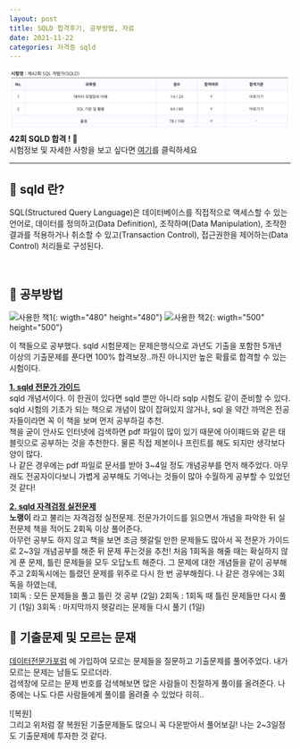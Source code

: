 ```yaml
---
layout: post
title: SQLD 합격후기, 공부방법, 자료
date: 2021-11-22
categories: 자격증 sqld
---
```

![합격](https://github.com/jyejyes/jyejyes.github.io/blob/main/_posts/pictures/sqld-me.png?raw=true)
**42회 SQLD 합격 ! 🥳**  
시험정보 및 자세한 사항을 보고 싶다면 [여기](https://www.dataq.or.kr/www/sub/a_04.do)를 클릭하세요

---

## 📌 sqld 란?
SQL(Structured Query Language)은 데이터베이스를 직접적으로 액세스할 수 있는 언어로, 데이터를 정의하고(Data Definition), 조작하며(Data Manipulation), 조작한 결과를 적용하거나 취소할 수 있고(Transaction Control), 접근권한을 제어하는(Data Control) 처리들로 구성된다.  

<br>

## 📌 공부방법
![사용한 책1](https://blog.kakaocdn.net/dn/xL4lC/btqVCb60RQQ/imSgqfYi4kYrRD8FivAGVk/img.png){: wigth="480" height="480"} 
![사용한 책2](https://image.aladin.co.kr/product/9761/28/cover500/8988474848_1.jpg){: wigth="500" height="500"}   

이 책들으로 공부했다. sqld 시험문제는 문제은행식으로 과년도 기출을 포함한 5개년 이상의 기출문제를 푼다면 100% 합격보장..까진 아니지만 높은 확률로 합격할 수 있는 시험이다.  

**<u>1. sqld 전문가 가이드</u>**  
sqld 개념서이다. 이 한권이 있다면 sqld 뿐만 아니라 sqlp 시험도 같이 준비할 수 있다. sqld 시험의 기초가 되는 책으로 개념이 많이 잡혀있지 않거나, sql 을 약간 까먹은 전공자들이라면 꼭 이 책을 보며 먼저 공부하길 추천.  
책을 굳이 안사도 인터넷에 검색하면 pdf 파일이 많이 있기 때문에 아이패드와 같은 태블릿으로 공부하는 것을 추천한다. 물론 직접 제본이나 프린트를 해도 되지만 생각보다 양이 많다.   
나 같은 경우에는 pdf 파일로 문서를 받아 3~4일 정도 개념공부를 먼저 해주었다. 아무래도 전공자이다보니 가볍게 공부해도 기억나는 것들이 많아 수월하게 공부할 수 있었던 것 같다!

**<u>2. sqld 자격검정 실전문제</u>**  
**노랭이** 라고 불리는 자격검정 실전문제. 전문가가이드를 읽으면서 개념을 파악한 뒤 실전문제 책을 적어도 2회독 이상 풀어준다.  
아무런 공부도 하지 않고 책을 보면 조금 헷갈릴 만한 문제들도 많아서 꼭 전문가 가이드로 2~3일 개념공부를 해준 뒤 문제 푸는것을 추천! 처음 1회독을 해줄 때는 확실하지 않게 푼 문제, 틀린 문제들을 모두 오답노트 해준다. 그 문제에 대한 개념들을 같이 공부해주고 2회독시에는 틀렸던 문제를 위주로 다시 한 번 공부해줬다. 나 같은 경우에는 3회독을 하였는데,  
1회독 : 모든 문제들을 풀고 틀린 것 공부 (2일)
2회독 : 1회독 때 틀린 문제들만 다시 풀기 (1일)
3회독 : 마지막까지 헷갈리는 문제들 다시 풀기 (1일)

## 📌 기출문제 및 모르는 문재

[데이터전문가포럼](https://cafe.naver.com/sqlpd) 에 가입하여 모르는 문제들을 질문하고 기출문제를 풀어주었다. 내가 모르는 문제는 남들도 모르더라.  
검색창에 모르는 문제 번호를 검색해보면 많은 사람들이 친절하게 풀이를 올려준다. 나중에는 나도 다른 사람들에게 풀이를 올려줄 수 있었다 히히.. 

![복원]
<br> 그리고 위처럼 잘 복원된 기출문제들도 많으니 꼭 다운받아서 풀어보길! 나는 2~3일정도 기출문제에 투자한 것 같다.



